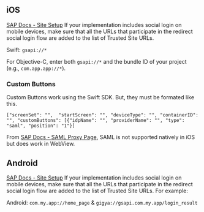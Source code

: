 ## iOS

[SAP Docs - Site Setup](https://help.sap.com/docs/SAP_CUSTOMER_DATA_CLOUD/8b8d6fffe113457094a17701f63e3d6a/41720d7370b21014bbc5a10ce4041860.html?q=Provider%20configuration%20error#trusted-site-urls)
If your implementation includes social login on mobile devices, make sure that all the URLs that participate in the redirect social login flow are added to the list of Trusted Site URLs. 


Swift: `gsapi://*`


For Objective-C, enter both `gsapi://*` and the bundle ID of your project (e.g., `com.app.app://*`).

### Custom Buttons

Custom Buttons work using the Swift SDK. But, they must be formated like this.

`["screenSet": "",  "startScreen": "", "deviceType": "", "containerID": "", "customButtons": [{"idpName": "", "providerName": "", "type": "saml", "position": "1"}]`



From [SAP Docs - SAML Proxy Page](https://help.sap.com/docs/SAP_CUSTOMER_DATA_CLOUD/8b8d6fffe113457094a17701f63e3d6a/416ee62770b21014bbc5a10ce4041860.html), SAML is not supported natively in iOS but does work in WebView.

## Android
[SAP Docs - Site Setup](https://help.sap.com/docs/SAP_CUSTOMER_DATA_CLOUD/8b8d6fffe113457094a17701f63e3d6a/41720d7370b21014bbc5a10ce4041860.html?q=Provider%20configuration%20error#trusted-site-urls)
If your implementation includes social login on mobile devices, make sure that all the URLs that participate in the redirect social login flow are added to the list of Trusted Site URLs. For example:


Android:
`com.my.app://home_page` & `gigya://gsapi.com.my.app/login_result`


